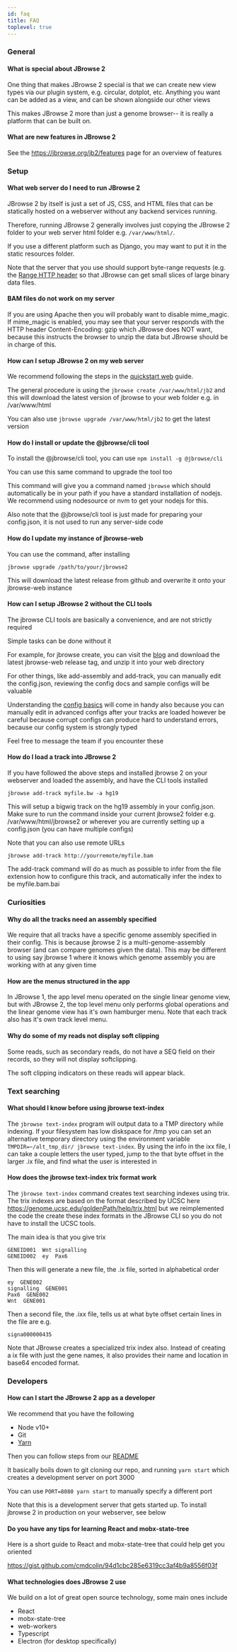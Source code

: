 ```yaml
---
id: faq
title: FAQ
toplevel: true
---
```


### General

#### What is special about JBrowse 2

One thing that makes JBrowse 2 special is that we can create new view types via
our plugin system, e.g. circular, dotplot, etc. Anything you want can be added
as a view, and can be shown alongside our other views

This makes JBrowse 2 more than just a genome browser-- it is really a platform
that can be built on.

#### What are new features in JBrowse 2

See the https://jbrowse.org/jb2/features page for an overview of features

### Setup

#### What web server do I need to run JBrowse 2

JBrowse 2 by itself is just a set of JS, CSS, and HTML files that can be
statically hosted on a webserver without any backend services running.

Therefore, running JBrowse 2 generally involves just copying the JBrowse 2
folder to your web server html folder e.g. `/var/www/html/`.

If you use a different platform such as Django, you may want to put it in the
static resources folder.

Note that the server that you use should support byte-range requests (e.g. the
[Range HTTP
header](https://developer.mozilla.org/en-US/docs/Web/HTTP/Headers/Range) so
that JBrowse can get small slices of large binary data files.

#### BAM files do not work on my server

If you are using Apache then you will probably want to disable mime_magic. If
mime_magic is enabled, you may see that your server responds with the HTTP
header Content-Encoding: gzip which JBrowse does NOT want, because this
instructs the browser to unzip the data but JBrowse should be in charge of
this.

#### How can I setup JBrowse 2 on my web server

We recommend following the steps in the [quickstart web](../quickstart_web) guide.

The general procedure is using the `jbrowse create /var/www/html/jb2` and this
will download the latest version of jbrowse to your web folder e.g. in
/var/www/html

You can also use `jbrowse upgrade /var/www/html/jb2` to get the latest version

#### How do I install or update the @jbrowse/cli tool

To install the @jbrowse/cli tool, you can use `npm install -g @jbrowse/cli`

You can use this same command to upgrade the tool too

This command will give you a command named `jbrowse` which should automatically
be in your path if you have a standard installation of nodejs. We recommend
using nodesource or nvm to get your nodejs for this.

Also note that the @jbrowse/cli tool is just made for preparing your
config.json, it is not used to run any server-side code

#### How do I update my instance of jbrowse-web

You can use the command, after installing

```
jbrowse upgrade /path/to/your/jbrowse2
```

This will download the latest release from github and overwrite it onto your
jbrowse-web instance

#### How can I setup JBrowse 2 without the CLI tools

The jbrowse CLI tools are basically a convenience, and are not strictly required

Simple tasks can be done without it

For example, for jbrowse create, you can visit the [blog](/jb2/blog) and
download the latest jbrowse-web release tag, and unzip it into your web
directory

For other things, like add-assembly and add-track, you can manually edit the
config.json, reviewing the config docs and sample configs will be valuable

Understanding the [config basics](../config_guide#intro-to-the-configjson) will
come in handy also because you can manually edit in advanced configs after your
tracks are loaded however be careful because corrupt configs can produce hard
to understand errors, because our config system is strongly typed

Feel free to message the team if you encounter these

#### How do I load a track into JBrowse 2

If you have followed the above steps and installed jbrowse 2 on your webserver
and loaded the assembly, and have the CLI tools installed

    jbrowse add-track myfile.bw -a hg19

This will setup a bigwig track on the hg19 assembly in your config.json. Make
sure to run the command inside your current jbrowse2 folder e.g.
/var/www/html/jbrowse2 or wherever you are currently setting up a config.json
(you can have multiple configs)

Note that you can also use remote URLs

    jbrowse add-track http://yourremote/myfile.bam

The add-track command will do as much as possible to infer from the file
extension how to configure this track, and automatically infer the index to be
myfile.bam.bai

### Curiosities

#### Why do all the tracks need an assembly specified

We require that all tracks have a specific genome assembly specified in their
config. This is because jbrowse 2 is a multi-genome-assembly browser (and can
compare genomes given the data). This may be different to using say jbrowse 1
where it knows which genome assembly you are working with at any given time

#### How are the menus structured in the app

In JBrowse 1, the app level menu operated on the single linear genome view, but
with JBrowse 2, the top level menu only performs global operations and the
linear genome view has it's own hamburger menu. Note that each track also has
it's own track level menu.

#### Why do some of my reads not display soft clipping

Some reads, such as secondary reads, do not have a SEQ field on their records,
so they will not display softclipping.

The soft clipping indicators on these reads will appear black.

### Text searching

#### What should I know before using jbrowse text-index

The `jbrowse text-index` program will output data to a TMP directory while
indexing. If your filesystem has low diskspace for /tmp you can set an
alternative temporary directory using the environment variable
`TMPDIR=~/alt_tmp_dir/ jbrowse text-index`. By using the info in the ixx file,
I can take a couple letters the user typed, jump to the that byte offset in the
larger .ix file, and find what the user is interested in

#### How does the jbrowse text-index trix format work

The `jbrowse text-index` command creates text searching indexes using trix. The
trix indexes are based on the format described by UCSC here
https://genome.ucsc.edu/goldenPath/help/trix.html but we reimplemented the code
the create these index formats in the JBrowse CLI so you do not have to install
the UCSC tools.

The main idea is that you give trix

```
GENEID001  Wnt signalling
GENEID002  ey  Pax6
```

Then this will generate a new file, the .ix file, sorted in alphabetical order

```
ey  GENE002
signalling  GENE001
Pax6  GENE002
Wnt  GENE001
```

Then a second file, the .ixx file, tells us at what byte offset certain lines
in the file are e.g.

```
signa000000435
```

Note that JBrowse creates a specialized trix index also. Instead of creating a ix file with just the gene names, it also provides their name and location in base64 encoded format.

### Developers

#### How can I start the JBrowse 2 app as a developer

We recommend that you have the following

- Node v10+
- Git
- [Yarn](https://classic.yarnpkg.com/en/docs/install/#debian-stable)

Then you can follow steps from our
[README](https://github.com/gmod/jbrowse-components)

It basically boils down to git cloning our repo, and running `yarn start` which
creates a development server on port 3000

You can use `PORT=8080 yarn start` to manually specify a different port

Note that this is a development server that gets started up. To install jbrowse
2 in production on your webserver, see below

#### Do you have any tips for learning React and mobx-state-tree

Here is a short guide to React and mobx-state-tree that could help get you oriented

https://gist.github.com/cmdcolin/94d1cbc285e6319cc3af4b9a8556f03f

#### What technologies does JBrowse 2 use

We build on a lot of great open source technology, some main ones include

- React
- mobx-state-tree
- web-workers
- Typescript
- Electron (for desktop specifically)
